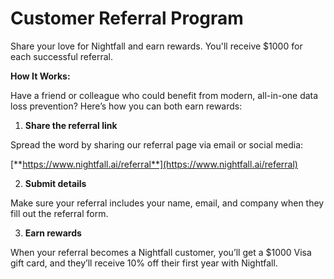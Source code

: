 # Customer Referral Program

Share your love for Nightfall and earn rewards. You'll receive $1000 for each successful referral.&#x20;

**How It Works:**&#x20;

Have a friend or colleague who could benefit from modern, all-in-one data loss prevention? Here’s how you can both earn rewards:

1. **Share the referral link**

Spread the word by sharing our referral page via email or social media:&#x20;

[**https://www.nightfall.ai/referral**](https://www.nightfall.ai/referral)

2. **Submit details**&#x20;

Make sure your referral includes your name, email, and company when they fill out the referral form.

3. **Earn rewards**

When your referral becomes a Nightfall customer, you’ll get a $1000 Visa gift card, and they’ll receive 10% off their first year with Nightfall.
